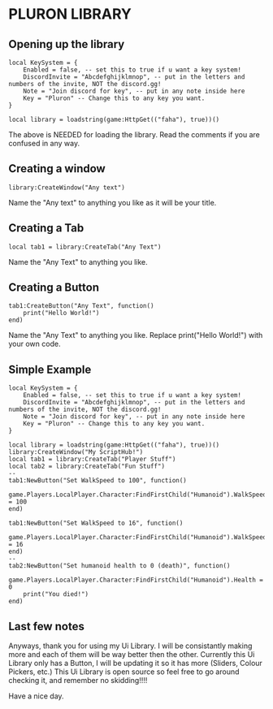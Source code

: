 # PLURON LIBRARY

## Opening up the library
```
local KeySystem = {
    Enabled = false, -- set this to true if u want a key system!
    DiscordInvite = "Abcdefghijklmnop", -- put in the letters and numbers of the invite, NOT the discord.gg!
    Note = "Join discord for key", -- put in any note inside here
    Key = "Pluron" -- Change this to any key you want.
}

local library = loadstring(game:HttpGet(("faha"), true))()
```
The above is NEEDED for loading the library.
Read the comments if you are confused in any way.

## Creating a window
```
library:CreateWindow("Any text")
```
Name the "Any text" to anything you like as it will be your title.

## Creating a Tab 
```
local tab1 = library:CreateTab("Any Text")
```
Name the "Any Text" to anything you like.

## Creating a Button
```
tab1:CreateButton("Any Text", function()
    print("Hello World!")
end)
```
Name the "Any Text" to anything you like. Replace print("Hello World!") with your own code.

## Simple Example
```
local KeySystem = {
    Enabled = false, -- set this to true if u want a key system!
    DiscordInvite = "Abcdefghijklmnop", -- put in the letters and numbers of the invite, NOT the discord.gg!
    Note = "Join discord for key", -- put in any note inside here
    Key = "Pluron" -- Change this to any key you want.
}

local library = loadstring(game:HttpGet(("faha"), true))()
library:CreateWindow("My ScriptHub!")
local tab1 = library:CreateTab("Player Stuff")
local tab2 = library:CreateTab("Fun Stuff")
--
tab1:NewButton("Set WalkSpeed to 100", function()
    game.Players.LocalPlayer.Character:FindFirstChild("Humanoid").WalkSpeed = 100
end)

tab1:NewButton("Set WalkSpeed to 16", function()
    game.Players.LocalPlayer.Character:FindFirstChild("Humanoid").WalkSpeed = 16
end)
--
tab2:NewButton("Set humanoid health to 0 (death)", function() 
    game.Players.LocalPlayer.Character:FindFirstChild("Humanoid").Health = 0
    print("You died!")
end)
```

## Last few notes

Anyways, thank you for using my Ui Library. I will be consistantly making more and each of them will be way better then the other.
Currently this Ui Library only has a Button, I will be updating it so it has more (Sliders, Colour Pickers, etc.)
This Ui Library is open source so feel free to go around checking it, and remember no skidding!!!!

Have a nice day.
